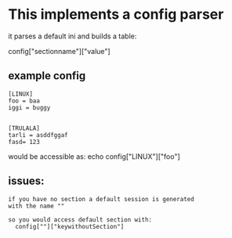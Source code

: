   This implements a config parser
  ===============================

  it parses a default ini and builds
  a table:

  config["sectionname"]["value"]


  example config
  -------

    [LINUX]
    foo = baa
    iggi = buggy


    [TRULALA]
    tarli = asddfggaf
    fasd= 123


  would be accessible as:
    echo config["LINUX"]["foo"]



  issues:
  -------
    if you have no section a default session is generated
    with the name ""

    so you would access default section with:
      config[""]["keywithoutSection"]
